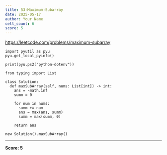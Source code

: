 ```yaml
---
title: 53-Maximum-Subarray
date: 2025-05-17
author: Your Name
cell_count: 6
score: 5
---
```


https://leetcode.com/problems/maximum-subarray


```
import pyutil as pyu
pyu.get_local_pyinfo()
```


```
print(pyu.ps2("python-dotenv"))
```


```
from typing import List
```


```
class Solution:
  def maxSubArray(self, nums: List[int]) -> int:
    ans = -math.inf
    summ = 0

    for num in nums:
      summ += num
      ans = max(ans, summ)
      summ = max(summ, 0)

    return ans
```


```
new Solution().maxSubArray()
```


---
**Score: 5**